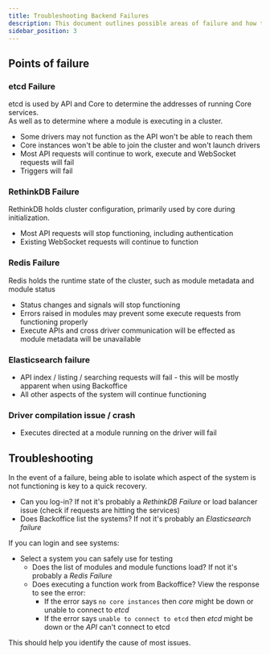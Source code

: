 ```yaml
---
title: Troubleshooting Backend Failures
description: This document outlines possible areas of failure and how they impact users
sidebar_position: 3
---
```



## Points of failure

### etcd Failure

etcd is used by API and Core to determine the addresses of running Core services.  
As well as to determine where a module is executing in a cluster.

  * Some drivers may not function as the API won't be able to reach them
  * Core instances won't be able to join the cluster and won't launch drivers
  * Most API requests will continue to work, execute and WebSocket requests will fail
  * Triggers will fail


### RethinkDB Failure

RethinkDB holds cluster configuration, primarily used by core during initialization.

* Most API requests will stop functioning, including authentication  
* Existing WebSocket requests will continue to function


### Redis Failure

Redis holds the runtime state of the cluster, such as module metadata and module status

* Status changes and signals will stop functioning
* Errors raised in modules may prevent some execute requests from functioning properly
* Execute APIs and cross driver communication will be effected as module metadata will be unavailable


### Elasticsearch failure

* API index / listing / searching requests will fail - this will be mostly apparent when using Backoffice
* All other aspects of the system will continue functioning


### Driver compilation issue / crash

* Executes directed at a module running on the driver will fail


## Troubleshooting

In the event of a failure, being able to isolate which aspect of the system is not functioning is key to a quick recovery.

* Can you log-in?
  If not it's probably a *RethinkDB Failure* or load balancer issue (check if requests are hitting the services)
* Does Backoffice list the systems?
  If not it's probably an *Elasticsearch failure*

If you can login and see systems:
* Select a system you can safely use for testing
  * Does the list of modules and module functions load?
    If not it's probably a *Redis Failure*
  * Does executing a function work from Backoffice?
    View the response to see the error:
    * If the error says `no core instances` then *core* might be down or unable to connect to *etcd*
    * If the error says `unable to connect to etcd` then *etcd* might be down or the *API* can't connect to etcd

This should help you identify the cause of most issues.
